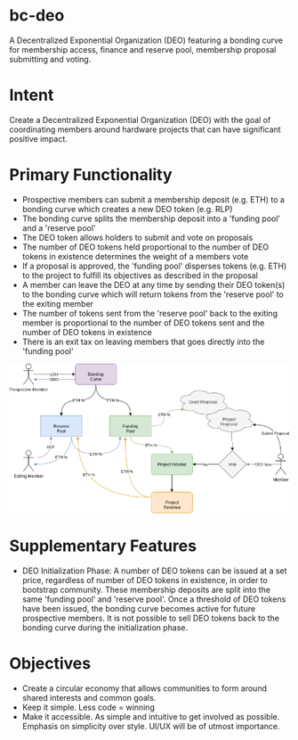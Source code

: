 # bc-deo
A Decentralized Exponential Organization (DEO) featuring a bonding curve for membership access, finance and reserve pool, membership proposal submitting and voting.

# Intent
Create a Decentralized Exponential Organization (DEO) with the goal of coordinating members around hardware projects that can have significant positive impact.

# Primary Functionality
- Prospective members can submit a membership deposit (e.g. ETH) to a bonding curve which creates a new DEO token (e.g. RLP)
- The bonding curve splits the membership deposit into a 'funding pool' and a 'reserve pool'
- The DEO token allows holders to submit and vote on proposals
- The number of DEO tokens held proportional to the number of DEO tokens in existence determines the weight of a members vote
- If a proposal is approved, the 'funding pool' disperses tokens (e.g. ETH) to the project to fulfill its objectives as described in the proposal
- A member can leave the DEO at any time by sending their DEO token(s) to the bonding curve which will return tokens from the 'reserve pool' to the exiting member
- The number of tokens sent from the 'reserve pool' back to the exiting member is proportional to the number of DEO tokens sent and the number of DEO tokens in existence 
- There is an exit tax on leaving members that goes directly into the 'funding pool'

![Primary Functionality Diagram](/images/pfd_01.png)

# Supplementary Features
- DEO Initialization Phase: A number of DEO tokens can be issued at a set price, regardless of number of DEO tokens in existence, in order to bootstrap community. These membership deposits are split into the same 'funding pool' and 'reserve pool'. Once a threshold of DEO tokens have been issued, the bonding curve becomes active for future prospective members. It is not possible to sell DEO tokens back to the bonding curve during the initialization phase.

# Objectives
- Create a circular economy that allows communities to form around shared interests and common goals.
- Keep it simple. Less code = winning
- Make it accessible. As simple and intuitive to get involved as possible. Emphasis on simplicity over style. UI/UX will be of utmost importance.
